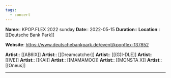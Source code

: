 ```yaml
---
tags:
  - concert
---
```

**Name**:: KPOP.FLEX 2022 sunday
**Date**:: 2022-05-15
**Duration**:: 
**Location**:: [[Deutsche Bank Park]]

**Website**: https://www.deutschebankpark.de/event/kpopflex-137852

**Artist**:: [[AB6IX]]
**Artist**:: [[Dreamcatcher]]
**Artist**:: [[(G)I-DLE]]
**Artist**:: [[IVE]]
**Artist**:: [[KAI]]
**Artist**:: [[MAMAMOO]]
**Artist**:: [[MONSTA X]]
**Artist**:: [[Oneus]]

---